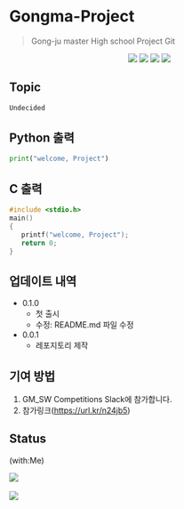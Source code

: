 # Gongma-Project
> Gong-ju master High school Project Git

<div align="center">
   <img src="https://img.shields.io/badge/PYPOOP-3776AB?style=flat&logo=python&logoColor=white"/>
   <img src="https://img.shields.io/badge/Visual Studio Code-007ACC?style=flat&logo=visualstudiocode&logoColor=white"/>
   <img src="https://img.shields.io/badge/C-A8B9CC?style=flat&logo=c&logoColor=white"/> 
   <img src="https://img.shields.io/badge/Arduino-00979D?style=flat&logo=Arduino&logoColor=white"/>
</div>

## Topic
```sh
Undecided
```

## Python 출력

```python
print("welcome, Project")
```

## C 출력

```c
#include <stdio.h>
main()
{
   printf("welcome, Project");
   return 0;
}
```

## 업데이트 내역

* 0.1.0
    * 첫 출시
    * 수정: README.md 파일 수정
* 0.0.1
    * 레포지토리 제작

## 기여 방법

1. GM_SW Competitions Slack에 참가합니다.
2. 참가링크(https://url.kr/n24jb5)

## Status

(with:Me)

<img src="https://github-readme-stats.vercel.app/api/top-langs/?username=jxxghp&layout=compact"><br><br>
<img src="https://github-readme-stats.vercel.app/api?username=jxxghp&show_icons=true">

<!-- Markdown link & img dfn's -->
[npm-image]: https://img.shields.io/npm/v/datadog-metrics.svg?style=flat-square
[npm-url]: https://npmjs.org/package/datadog-metrics
[npm-downloads]: https://img.shields.io/npm/dm/datadog-metrics.svg?style=flat-square
[travis-image]: https://img.shields.io/travis/dbader/node-datadog-metrics/master.svg?style=flat-square
[travis-url]: https://travis-ci.org/dbader/node-datadog-metrics
[wiki]: https://github.com/yourname/yourproject/wiki
